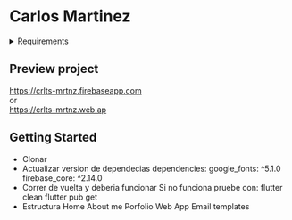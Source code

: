 #  Carlos Martinez

<details>
<summary>Requirements</summary>

| Rank | Languages | Version                      | Dependencia |
|------|-----------| ---------------------------- |--------|
|     1| Flutter   | 3.12.0-13.0.pre.37           | N/N | 
|     2| Dart      | 3.1.0 (build 3.1.0-262.0.dev)| N/N | 
|     3| Homebrew  | 4.0.26                       | N/N |  
|     4| N/N       | ^2.14.0                      | firebase_core |
|     5| N/N       | ^5.1.0                       | google_fonts |
</details>

## Preview project 
https://crlts-mrtnz.firebaseapp.com </br>
or </br>
https://crlts-mrtnz.web.ap  </br>

## Getting Started

- Clonar
- Actualizar version de dependecias
    dependencies:
        google_fonts: ^5.1.0
        firebase_core: ^2.14.0
- Correr de vuelta y deberia funcionar
    Si no funciona pruebe con:
        flutter clean
        flutter pub get
- Estructura
    Home
    About me
    Porfolio
        Web
        App
        Email templates

